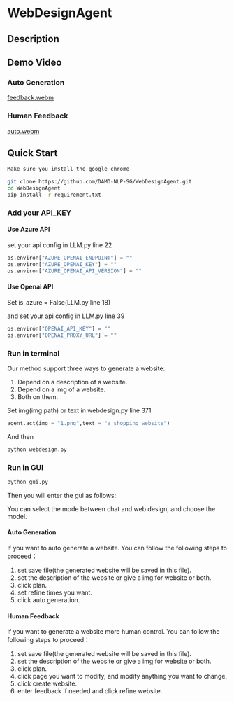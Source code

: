 # WebDesignAgent

## Description


## Demo Video
### Auto Generation
[feedback.webm](https://github.com/DAMO-NLP-SG/WebDesignAgent/assets/109561120/63641bf7-ffb6-4518-a594-4a7223ec2899)

### Human Feedback
[auto.webm](https://github.com/DAMO-NLP-SG/WebDesignAgent/assets/109561120/d5f099e0-5a01-44fa-bb26-bf7733fd9608)

## Quick Start

```bash
Make sure you install the google chrome
```

```bash
git clone https://github.com/DAMO-NLP-SG/WebDesignAgent.git
cd WebDesignAgent
pip install -r requirement.txt
```

### Add your API_KEY

#### Use Azure API

set your api config in LLM.py line 22
```python
os.environ["AZURE_OPENAI_ENDPOINT"] = ""
os.environ["AZURE_OPENAI_KEY"] = ""
os.environ["AZURE_OPENAI_API_VERSION"] = ""
```

#### Use Openai API

Set is_azure = False(LLM.py line 18)

and set your api config in LLM.py line 39
```python
os.environ["OPENAI_API_KEY"] = ""
os.environ["OPENAI_PROXY_URL"] = ""
```


### Run in terminal
Our method support three ways to generate a website: 

1. Depend on a description of a website.
2. Depend on a img of a website.
3. Both on them.

Set img(img path) or text in webdesign.py line 371

```python
agent.act(img = "1.png",text = "a shopping website")
```

And then
```bash
python webdesign.py
```


### Run in GUI
```python
python gui.py
```
Then you will enter the gui as follows:

You can select the mode between chat and web design, and choose the model.

#### Auto Generation
If you want to auto generate a website. You can follow the following steps to proceed：

1. set save file(the generated website will be saved in this file).
2. set the description of the website or give a img for website or both.
3. click plan.
4. set refine times you want.
5. click auto generation.


#### Human Feedback
If you want to generate a website more human control. You can follow the following steps to proceed：

1. set save file(the generated website will be saved in this file).
2. set the description of the website or give a img for website or both.
3. click plan.
4. click page you want to modify, and modify anything you want to change.
5. click create website.
6. enter feedback if needed and click refine website.